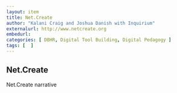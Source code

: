 ```yaml
---
layout: item
title: Net.Create
author: "Kalani Craig and Joshua Danish with Inquirium"
externalurl: http://www.netcreate.org
embedurl: 
categories: [ DBHR, Digital Tool Building, Digital Pedagogy ]
tags: [  ]
---
```


## Net.Create

Net.Create narrative